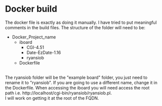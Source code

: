 # Docker build

The docker file is exactly as doing it manually. I have tried to put meaningful comments in the build files.
The structure of the folder will need to be:<br>
- Docker_Project_name
  - iboard
    - CGI-4.51
    - Date-EzDate-1.16
    - ryansiob
  - Dockerfile
<br>
The ryansiob folder will be the "example board" folder, you just need to rename it to "ryansiob". If you are going to use a different name, change it in the Dockerfile.
When accessing the iboard you will need access the root path i.e. http://localhost/cgi-bin/ryansiob/ryansiob.pl.<br>
I will work on getting it at the root of the FQDN.
